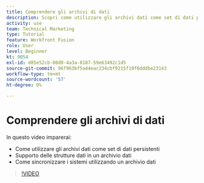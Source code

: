 ```yaml
---
title: Comprendere gli archivi di dati
description: Scopri come utilizzare gli archivi dati come set di dati persistenti e come le strutture dati supportano un archivio dati in [!DNL Adobe Workfront Fusion].
activity: use
team: Technical Marketing
type: Tutorial
feature: Workfront Fusion
role: User
level: Beginner
kt: 9054
exl-id: d85e52cb-08d0-4a3a-8187-59e63492c1d5
source-git-commit: 96f963bf5a44eac234cbf9215f19f6dddbe23143
workflow-type: tm+mt
source-wordcount: '57'
ht-degree: 0%

---
```


# Comprendere gli archivi di dati

In questo video imparerai:

* Come utilizzare gli archivi dati come set di dati persistenti
* Supporto delle strutture dati in un archivio dati
* Come sincronizzare i sistemi utilizzando un archivio dati

>[!VIDEO](https://video.tv.adobe.com/v/335295/?quality=12)
